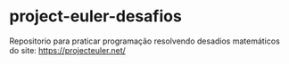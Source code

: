# project-euler-desafios

Repositorio para praticar programação resolvendo desadios matemáticos do site: https://projecteuler.net/
